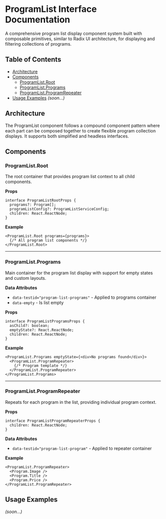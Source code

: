 # ProgramList Interface Documentation

A comprehensive program list display component system built with composable primitives, similar to Radix UI architecture, for displaying and filtering collections of programs.

## Table of Contents

- [Architecture](#architecture)
- [Components](#components)
  - [ProgramList.Root](#programlistroot)
  - [ProgramList.Programs](#programlistprograms)
  - [ProgramList.ProgramRepeater](#programlistprogramrepeater)
- [Usage Examples](#usage-examples) _(soon...)_

## Architecture

The ProgramList component follows a compound component pattern where each part can be composed together to create flexible program collection displays. It supports both simplified and headless interfaces.

## Components

### ProgramList.Root

The root container that provides program list context to all child components.

**Props**

```tsx
interface ProgramListRootProps {
  programs?: Program[];
  programListConfig?: ProgramListServiceConfig;
  children: React.ReactNode;
}
```

**Example**

```tsx
<ProgramList.Root programs={programs}>
  {/* All program list components */}
</ProgramList.Root>
```

---

### ProgramList.Programs

Main container for the program list display with support for empty states and custom layouts.

**Data Attributes**

- `data-testid="program-list-programs"` - Applied to programs container
- `data-empty` - Is list empty

**Props**

```tsx
interface ProgramListProgramsProps {
  asChild?: boolean;
  emptyState?: React.ReactNode;
  children: React.ReactNode;
}
```

**Example**

```tsx
<ProgramList.Programs emptyState={<div>No programs found</div>}>
  <ProgramList.ProgramRepeater>
    {/* Program template */}
  </ProgramList.ProgramRepeater>
</ProgramList.Programs>
```

---

### ProgramList.ProgramRepeater

Repeats for each program in the list, providing individual program context.

**Props**

```tsx
interface ProgramListProgramRepeaterProps {
  children: React.ReactNode;
}
```

**Data Attributes**

- `data-testid="program-list-program"` - Applied to repeater container

**Example**

```tsx
<ProgramList.ProgramRepeater>
  <Program.Image />
  <Program.Title />
  <Program.Price />
</ProgramList.ProgramRepeater>
```

## Usage Examples

_(soon...)_
